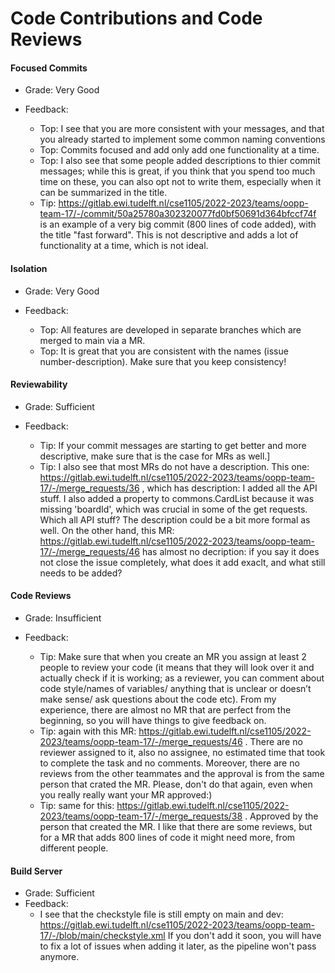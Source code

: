 # Code Contributions and Code Reviews

#### Focused Commits

* Grade: Very Good

* Feedback: 
  * Top: I see that you are more consistent with your messages, and that you already started to implement some common naming conventions
  * Top: Commits focused and add only add one functionality at a time.
  * Top: I also see that some people added descriptions to thier commit messages; while this is great, if you think that you spend too much time on these,
  you can also opt not to write them, especially when it can be summarized in the title.
  * Tip: https://gitlab.ewi.tudelft.nl/cse1105/2022-2023/teams/oopp-team-17/-/commit/50a25780a302320077fd0bf50691d364bfccf74f is an example of a very big
  commit (800 lines of code added), with the title "fast forward". This is not descriptive and adds a lot of functionality at a time, which is not ideal.

#### Isolation

* Grade: Very Good

* Feedback: 
  * Top: All features are developed in separate branches which are merged to main via a MR.
  * Top: It is great that you are consistent with the names (issue number-description). Make sure that you keep consistency!


#### Reviewability

* Grade: Sufficient

* Feedback: 
  * Tip: If your commit messages are starting to get better and more descriptive, make sure that is the case for MRs as well.]
  * Tip: I also see that most MRs do not have a description. This one: https://gitlab.ewi.tudelft.nl/cse1105/2022-2023/teams/oopp-team-17/-/merge_requests/36
  , which has description: I added all the API stuff. I also added a property to commons.CardList because it was missing 'boardId', which was crucial in some of the get requests.
  Which all API stuff? The description could be a bit more formal as well. On the other hand, this MR: https://gitlab.ewi.tudelft.nl/cse1105/2022-2023/teams/oopp-team-17/-/merge_requests/46
  has almost no decription: if you say it does not close the issue completely, what does it add exaclt, and what still needs to be added?


#### Code Reviews

* Grade: Insufficient

* Feedback: 
  * Tip: Make sure that when you create an MR you assign at least 2 people to review your code (it means that they will look over it and actually check if it is working; as a reviewer, you can comment about code style/names of variables/ anything that is unclear or doesn’t make sense/ ask questions about the code etc). From my experience, there are almost no MR that are perfect from the beginning, so you will have things to give feedback on.
  * Tip: again with this MR: https://gitlab.ewi.tudelft.nl/cse1105/2022-2023/teams/oopp-team-17/-/merge_requests/46 . There are no reviewer assigned to it, also no assignee,
  no estimated time that took to complete the task and no comments. Moreover, there are no reviews from the other teammates and the approval is from the same
  person that crated the MR. Please, don't do that again, even when you really really want your MR approved:)
  * Tip: same for this: https://gitlab.ewi.tudelft.nl/cse1105/2022-2023/teams/oopp-team-17/-/merge_requests/38 . Approved by the person that created the MR. I like that 
there are some reviews, but for a MR that adds 800 lines of code it might need more, from different people.

#### Build Server

* Grade: Sufficient
* Feedback: 
    * I see that the checkstyle file is still empty on main and dev: https://gitlab.ewi.tudelft.nl/cse1105/2022-2023/teams/oopp-team-17/-/blob/main/checkstyle.xml
If you don't add it soon, you will have to fix a lot of issues when adding it later, as the pipeline won't pass anymore.
